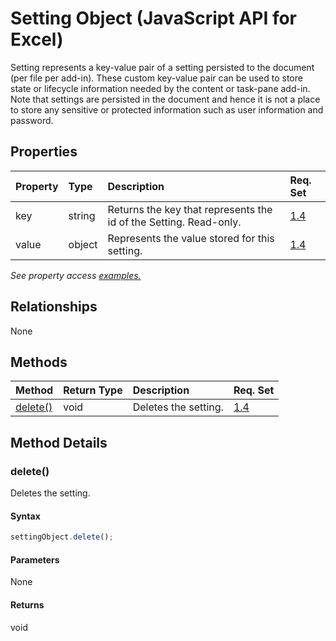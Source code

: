 # Setting Object (JavaScript API for Excel)

Setting represents a key-value pair of a setting persisted to the document (per file per add-in). These custom key-value pair can be used to store state or lifecycle information needed by the content or task-pane add-in. Note that settings are persisted in the document and hence it is not a place to store any sensitive or protected information such as user information and password. 

## Properties

| Property	   | Type	|Description| Req. Set|
|:---------------|:--------|:----------|:----|
|key|string|Returns the key that represents the id of the Setting. Read-only.|[1.4](../requirement-sets/excel-api-requirement-sets.md)|
|value|object|Represents the value stored for this setting.|[1.4](../requirement-sets/excel-api-requirement-sets.md)|

_See property access [examples.](#property-access-examples)_

## Relationships
None


## Methods

| Method		   | Return Type	|Description| Req. Set|
|:---------------|:--------|:----------|:----|
|[delete()](#delete)|void|Deletes the setting.|[1.4](../requirement-sets/excel-api-requirement-sets.md)|

## Method Details


### delete()
Deletes the setting.

#### Syntax
```js
settingObject.delete();
```

#### Parameters
None

#### Returns
void
